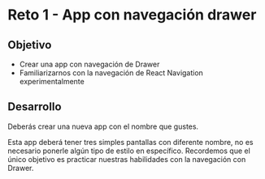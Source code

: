 # Reto 1 - App con navegación drawer

## Objetivo

- Crear una app con navegación de Drawer
- Familiarizarnos con la navegación de React Navigation experimentalmente

## Desarrollo

Deberás crear una nueva app con el nombre que gustes.

Esta app deberá tener tres simples pantallas con diferente nombre, no es necesario ponerle algún tipo de estilo en específico. Recordemos que el único objetivo es practicar nuestras habilidades con la navegación con Drawer.